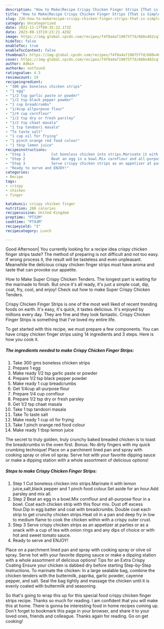 ```yaml
---
description: "How to Make|Recipe Crispy Chicken Finger Strips {That is Simple"
title: "How to Make|Recipe Crispy Chicken Finger Strips {That is Simple"
slug: 226-how-to-makerecipe-crispy-chicken-finger-strips-that-is-simple
category: Uncategorized
date: 2022-11-17T09:35:22.173Z
date: 2023-08-13T19:23:21.429Z
image: https://img-global.cpcdn.com/recipes/f4f0a4a719075f7d/680x482cq70/crispy-chicken-finger-strips-recipe-main-photo.jpg
hideToc: false
enableToc: true
enableTocContent: false
thumbnail: https://img-global.cpcdn.com/recipes/f4f0a4a719075f7d/680x482cq70/crispy-chicken-finger-strips-recipe-main-photo.jpg
cover: https://img-global.cpcdn.com/recipes/f4f0a4a719075f7d/680x482cq70/crispy-chicken-finger-strips-recipe-main-photo.jpg
author: Admin
authorAv: notfound
ratingvalue: 4.5
reviewcount: 19
recipeingredient:
- "300 gms boneless chicken strips"
- "1 egg"
- "1/2 tsp garlic paste or powder"
- "1/2 tsp black pepper powder"
- "1 cup breadcrumbs"
- "1/4cup allpurpose flour"
- "1/4 cup cornflour"
- "1/2 tsp dry or fresh parsley"
- "1/2 tsp chaat masala"
- "1 tsp tandoori masala"
- "To taste salt"
- "1 cup oil for frying"
- "1 pinch orange red food colour"
- "1 tbsp lemon juice"
recipeinstructions:
- "Step 1            Cut boneless chicken into strips.Marinate it with lemon juice,salt,black pepper and 1 pinch food colour.Set aside for an hour.Add parsley and mix all."
- "Step 2            Beat an egg in a bowl.Mix cornflour and all-purpose flour in a bowl. Coat each chicken strip with this flour mix. Dust off excess flour.Dip in egg batter and coat with breadcrumbs. Double coat each strip to get crunchy chicken strips.Heat oil in a pan and deep fry in low to medium flame to cook the chicken within with a crispy outer crust."
- "Step 3            Serve crispy chicken strips as an appetizer at parties or as a snack with a cup of tea with onion rings and any dips of choice or with hot and sweet tomato sauce."
- "Ready to serve and ENJOY!"
categories:
- Recipe
tags:
- crispy
- chicken
- finger

katakunci: crispy chicken finger 
nutrition: 260 calories
recipecuisine: United Kingdom
preptime: "PT32M"
cooktime: "PT43M"
recipeyield: "3"
recipecategory: Lunch

---
```



Good Afternoon| You currently looking for a recipe idea crispy chicken finger strips taste? The method of preparing is not difficult and not too easy. If wrong process it, the result will be tasteless and even unpleasant. Meanwhile the delicious crispy chicken finger strips must have aroma and taste that can provoke our appetite.





How to Make Super Crispy Chicken Tenders. The longest part is waiting for the marinade to finish. But once it&#39;s all ready, it&#39;s just a simple coat, dip, coat, fry, cool, and enjoy! Check out how to make Super Crispy Chicken Tenders.

Crispy Chicken Finger Strips is one of the most well liked of recent trending foods on earth. It's easy, it's quick, it tastes delicious. It's enjoyed by millions every day. They are fine and they look fantastic. Crispy Chicken Finger Strips is something that I've loved my entire life.


To get started with this recipe, we must prepare a few components. You can have crispy chicken finger strips using 14 ingredients and 3 steps. Here is how you cook it.

<!--inarticleads1-->

##### The ingredients needed to make Crispy Chicken Finger Strips:

1. Take 300 gms boneless chicken strips
1. Prepare 1 egg
1. Make ready 1/2 tsp garlic paste or powder
1. Prepare 1/2 tsp black pepper powder
1. Make ready 1 cup breadcrumbs
1. Get 1/4cup all-purpose flour
1. Prepare 1/4 cup cornflour
1. Prepare 1/2 tsp dry or fresh parsley
1. Get 1/2 tsp chaat masala
1. Take 1 tsp tandoori masala
1. Take To taste salt
1. Make ready 1 cup oil for frying
1. Take 1 pinch orange red food colour
1. Make ready 1 tbsp lemon juice


The secret to truly golden, truly crunchy baked breaded chicken is to toast the breadcrumbs in the oven first. Bonus: No dirty fingers with my quick crumbing technique! Place on a parchment lined pan and spray with cooking spray or olive oil spray. Serve hot with your favorite dipping sauce or make a dipping station with a whole assortment of delicious options! 

<!--inarticleads2-->

##### Steps to make Crispy Chicken Finger Strips:

1. Step 1            Cut boneless chicken into strips.Marinate it with lemon juice,salt,black pepper and 1 pinch food colour.Set aside for an hour.Add parsley and mix all.
1. Step 2            Beat an egg in a bowl.Mix cornflour and all-purpose flour in a bowl. Coat each chicken strip with this flour mix. Dust off excess flour.Dip in egg batter and coat with breadcrumbs. Double coat each strip to get crunchy chicken strips.Heat oil in a pan and deep fry in low to medium flame to cook the chicken within with a crispy outer crust.
1. Step 3            Serve crispy chicken strips as an appetizer at parties or as a snack with a cup of tea with onion rings and any dips of choice or with hot and sweet tomato sauce.
1. Ready to serve and ENJOY!

Place on a parchment lined pan and spray with cooking spray or olive oil spray. Serve hot with your favorite dipping sauce or make a dipping station with a whole assortment of delicious options! Tips for an Extra Crispy Coating Ensure your chicken is dabbed dry before starting Step-by-Step Instructions. To marinate the chicken: In a large sealable bag, combine the chicken tenders with the buttermilk, paprika, garlic powder, cayenne pepper, and salt. Seal the bag tightly and massage the chicken until it is evenly coated with buttermilk and seasoning. 

So that's going to wrap this up for this special food crispy chicken finger strips recipe. Thanks so much for reading. I am confident that you will make this at home. There is gonna be interesting food in home recipes coming up. Don't forget to bookmark this page in your browser, and share it to your loved ones, friends and colleague. Thanks again for reading. Go on get cooking!
